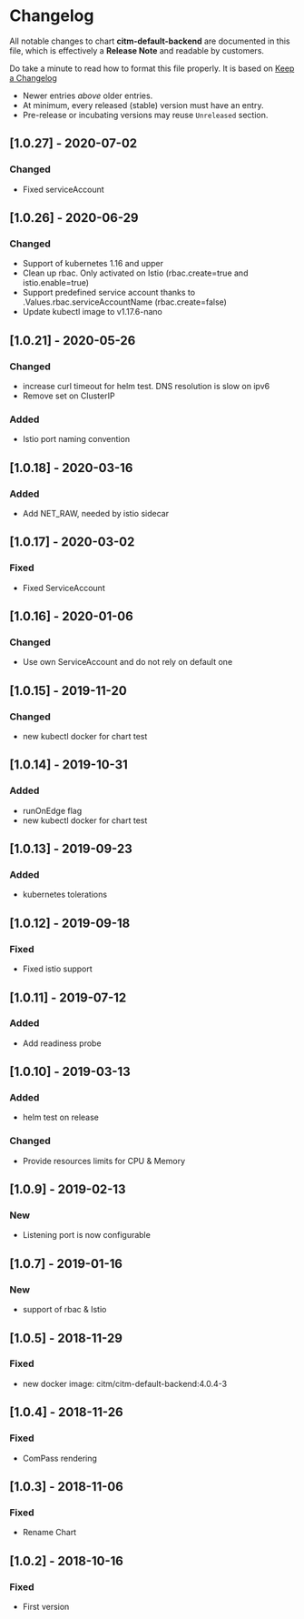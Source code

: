 # Changelog
All notable changes to chart **citm-default-backend** are documented in this file,
which is effectively a **Release Note** and readable by customers.

Do take a minute to read how to format this file properly.
It is based on [Keep a Changelog](http://keepachangelog.com)
- Newer entries _above_ older entries.
- At minimum, every released (stable) version must have an entry.
- Pre-release or incubating versions may reuse `Unreleased` section.
## [1.0.27] - 2020-07-02
### Changed
- Fixed serviceAccount

## [1.0.26] - 2020-06-29
### Changed
- Support of kubernetes 1.16 and upper
- Clean up rbac. Only activated on Istio (rbac.create=true and istio.enable=true)
- Support predefined service account thanks to .Values.rbac.serviceAccountName (rbac.create=false)
- Update kubectl image to v1.17.6-nano

## [1.0.21] - 2020-05-26
### Changed
- increase curl timeout for helm test. DNS resolution is slow on ipv6
- Remove set on ClusterIP

### Added
- Istio port naming convention

## [1.0.18] - 2020-03-16
### Added
- Add NET_RAW, needed by istio sidecar

## [1.0.17] - 2020-03-02
### Fixed
- Fixed ServiceAccount

## [1.0.16] - 2020-01-06
### Changed
- Use own ServiceAccount and do not rely on default one

## [1.0.15] - 2019-11-20
### Changed
- new kubectl docker for chart test

## [1.0.14] - 2019-10-31
### Added 
- runOnEdge flag
- new kubectl docker for chart test

## [1.0.13] - 2019-09-23
### Added 
- kubernetes tolerations

## [1.0.12] - 2019-09-18
### Fixed 
- Fixed istio support

## [1.0.11] - 2019-07-12
### Added
- Add readiness probe

## [1.0.10] - 2019-03-13
### Added
- helm test on release

### Changed
- Provide resources limits for CPU & Memory

## [1.0.9] - 2019-02-13
### New
- Listening port is now configurable

## [1.0.7] - 2019-01-16
### New
- support of rbac & Istio

## [1.0.5] - 2018-11-29
### Fixed
- new docker image: citm/citm-default-backend:4.0.4-3

## [1.0.4] - 2018-11-26
### Fixed
- ComPass rendering

## [1.0.3] - 2018-11-06
### Fixed
- Rename Chart

## [1.0.2] - 2018-10-16
### Fixed
- First version

